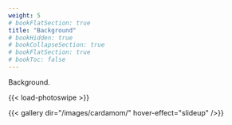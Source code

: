 ```yaml
---
weight: 5
# bookFlatSection: true
title: "Background"
# bookHidden: true
# bookCollapseSection: true
# bookFlatSection: true
# bookToc: false
---
```


Background.

{{< load-photoswipe >}}

{{< gallery dir="/images/cardamom/" hover-effect="slideup" />}}

<!-- https://github.com/liwenyip/hugo-easy-gallery -->